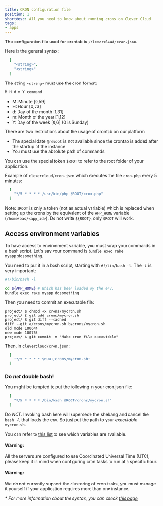 ```yaml
---
title: CRON configuration file
position: 1
shortdesc: All you need to know about running crons on Clever Cloud
tags:
- apps
---
```


The configuration file used for crontab is `/clevercloud/cron.json`.

Here is the general syntax:

```json
  [
    "<string>",
    "<string>"
  ]
```

The string `<string>` must use the cron format:

```javascript
M H d m Y command
```

 - M: Minute [0,59]
 - H: Hour [0,23]
 - d: Day of the month [1,31]
 - m: Month of the year [1,12]
 - Y: Day of the week [0,6] (0 is Sunday)

There are two restrictions about the usage of crontab on our platform:

* The special date `@reboot` is not available since the crontab is added after the startup of the instance
* You must use the absolute path of commands

You can use the special token `$ROOT` to refer to the root folder of your application.

Example of `clevercloud/cron.json` which executes the file `cron.php` every 5 minutes:

```json
  [
    "*/5 * * * * /usr/bin/php $ROOT/cron.php"
  ]
```

Note: `$ROOT` is only a token (not an actual variable) which is replaced when setting up the crons by the equivalent of the `APP_HOME` variable (`/home/bas/<app_id>`). Do not write `${ROOT}`, only `$ROOT` will work.

## Access environment variables

To have access to environment variable, you must wrap your commands in a bash script. Let's say
your command is `bundle exec rake myapp:dosomething`.

You need to put it in a bash script, starting with `#!/bin/bash -l`. The *`-l`* is very
important:

```bash
#!/bin/bash -l

cd ${APP_HOME} # Which has been loaded by the env.
bundle exec rake myapp:dosomething
```

Then you need to commit an executable file:

```
project/ $ chmod +x crons/mycron.sh
project/ $ git add crons/mycron.sh
project/ $ git diff --cached
diff --git a/crons/mycron.sh b/crons/mycron.sh
old mode 100644
new mode 100755
project/ $ git commit -m "Make cron file executable"
```

Then, in `clevercloud/cron.json`:

```json
  [
    "*/5 * * * * $ROOT/crons/mycron.sh"
  ]
```


### Do *not* double bash!

You might be tempted to put the following in your cron.json file:

```json
  [
    "*/5 * * * * /bin/bash $ROOT/crons/mycron.sh"
  ]
```

Do *NOT*. Invoking bash here will supersede the shebang and cancel the `bash -l` that
loads the env. So just put the path to your _executable_ `mycron.sh`.

You can refer to [this list](/doc/admin-console/environment-variables#special-environment-variables) to see which variables are available.

<div class="alert alert-hot-problems">
<h4>Warning:</h4>
  <p>All the servers are configured to use Coordinated Universal Time (UTC), please keep it in mind when configuring cron tasks to run at a specific hour.</p>
</div>

<div class="alert alert-hot-problems">
<h4>Warning:</h4>
  <p>We do not currently support the clustering of cron tasks, you must manage it yourself if your application requires more than one instance.</p>
</div>

_* For more information about the syntax, you can check <a href="http://en.wikipedia.org/wiki/Cron">this page</a>_
